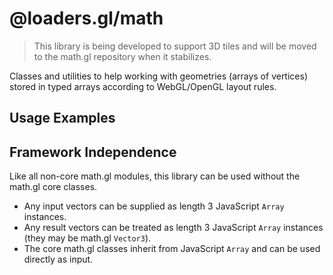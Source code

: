# @loaders.gl/math

> This library is being developed to support 3D tiles and will be moved to the math.gl repository when it stabilizes.

Classes and utilities to help working with geometries (arrays of vertices) stored in typed arrays according to WebGL/OpenGL layout rules.

## Usage Examples

## Framework Independence

Like all non-core math.gl modules, this library can be used without the math.gl core classes.

- Any input vectors can be supplied as length 3 JavaScript `Array` instances.
- Any result vectors can be treated as length 3 JavaScript `Array` instances (they may be math.gl `Vector3`).
- The core math.gl classes inherit from JavaScript `Array` and can be used directly as input.
